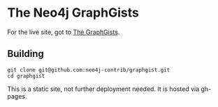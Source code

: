 The Neo4j GraphGists
====================

For the live site, got to [The GraphGists](http://graphgist.herokuapp.com/).

Building
-----------

    git clone git@github.com:neo4j-contrib/graphgist.git
    cd graphgist
    
    
This is a static site, not further deployment needed. It is hosted via gh-pages.